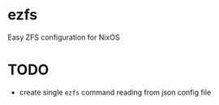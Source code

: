 # ezfs
Easy ZFS configuration for NixOS

# TODO
- create single `ezfs` command reading from json config file
